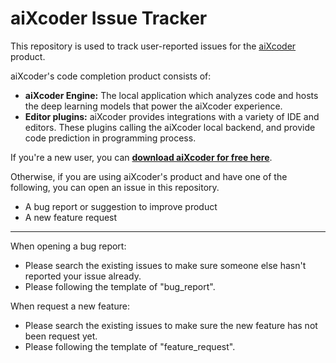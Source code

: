 # aiXcoder Issue Tracker

This repository is used to track user-reported issues for the [aiXcoder](https://www.aixcoder.com/) product. 

aiXcoder's code completion product consists
of:

* __aiXcoder Engine:__ The local application which analyzes code and hosts the deep learning models that power the aiXcoder
experience.
* __Editor plugins:__ aiXcoder provides integrations with a variety of IDE and editors. These plugins calling the aiXcoder local backend, and provide code prediction in programming process.

If you're a new user, you can [__download aiXcoder for free here__](https://www.aixcoder.com/#/Download).

Otherwise, if you are using aiXcoder's product and have one of the following, you can open an issue  in this repository.

* A bug report or suggestion to improve product
*  A new feature request

---



When opening a bug report:

- Please search the existing issues to make sure someone else hasn't reported your issue already. 
- Please following the template of "bug_report".

When request a new feature:

- Please search the existing issues to make sure the new feature has not been request yet. 
- Please following the template of "feature_request".